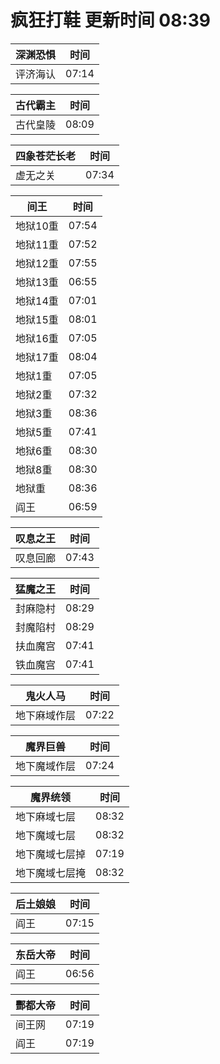 # 疯狂打鞋 更新时间 08:39

| 深渊恐惧   | 时间    |
|--------|-------|
| 评济海认 | 07:14 |

| 古代霸主   | 时间    |
|--------|-------|
| 古代皇陵 | 08:09 |

| 四象苍茫长老   | 时间    |
|--------|-------|
| 虚无之关 | 07:34 |

| 间王   | 时间    |
|--------|-------|
| 地狱10重 | 07:54 |
| 地狱11重 | 07:52 |
| 地狱12重 | 07:55 |
| 地狱13重 | 06:55 |
| 地狱14重 | 07:01 |
| 地狱15重 | 08:01 |
| 地狱16重 | 07:05 |
| 地狱17重 | 08:04 |
| 地狱1重 | 07:05 |
| 地狱2重 | 07:32 |
| 地狱3重 | 08:36 |
| 地狱5重 | 07:41 |
| 地狱6重 | 08:30 |
| 地狱8重 | 08:30 |
| 地狱重 | 08:36 |
| 阎王 | 06:59 |

| 叹息之王   | 时间    |
|--------|-------|
| 叹息回廊 | 07:43 |

| 猛魔之王   | 时间    |
|--------|-------|
| 封麻隐村 | 08:29 |
| 封魔陷村 | 08:29 |
| 扶血魔宫 | 07:41 |
| 铁血魔宫 | 07:41 |

| 鬼火人马   | 时间    |
|--------|-------|
| 地下麻域作层 | 07:22 |

| 魔界巨兽   | 时间    |
|--------|-------|
| 地下魔域作层 | 07:24 |

| 魔界统领   | 时间    |
|--------|-------|
| 地下麻域七层 | 08:32 |
| 地下魔域七层 | 08:32 |
| 地下魔域七层掉 | 07:19 |
| 地下魔域七层掩 | 08:32 |

| 后土娘娘   | 时间    |
|--------|-------|
| 阎王 | 07:15 |

| 东岳大帝   | 时间    |
|--------|-------|
| 阎王 | 06:56 |

| 酆都大帝   | 时间    |
|--------|-------|
| 间王网 | 07:19 |
| 阎王 | 07:19 |